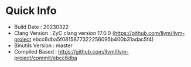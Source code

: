 # Quick Info
* Build Date : 20230322
* Clang Version : ZyC clang version 17.0.0 (https://github.com/llvm/llvm-project ebcc6dba5f0815877322256095b400b31adac5f4)
* Binutils Version : master
* Compiled Based : https://github.com/llvm/llvm-project/commit/ebcc6dba

